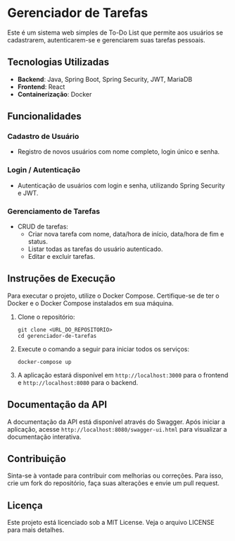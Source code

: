 # Gerenciador de Tarefas

Este é um sistema web simples de To-Do List que permite aos usuários se cadastrarem, autenticarem-se e gerenciarem suas tarefas pessoais.

## Tecnologias Utilizadas

- **Backend**: Java, Spring Boot, Spring Security, JWT, MariaDB
- **Frontend**: React
- **Containerização**: Docker

## Funcionalidades

### Cadastro de Usuário
- Registro de novos usuários com nome completo, login único e senha.

### Login / Autenticação
- Autenticação de usuários com login e senha, utilizando Spring Security e JWT.

### Gerenciamento de Tarefas
- CRUD de tarefas:
  - Criar nova tarefa com nome, data/hora de início, data/hora de fim e status.
  - Listar todas as tarefas do usuário autenticado.
  - Editar e excluir tarefas.

## Instruções de Execução

Para executar o projeto, utilize o Docker Compose. Certifique-se de ter o Docker e o Docker Compose instalados em sua máquina.

1. Clone o repositório:
   ```
   git clone <URL_DO_REPOSITORIO>
   cd gerenciador-de-tarefas
   ```

2. Execute o comando a seguir para iniciar todos os serviços:
   ```
   docker-compose up
   ```

3. A aplicação estará disponível em `http://localhost:3000` para o frontend e `http://localhost:8080` para o backend.

## Documentação da API

A documentação da API está disponível através do Swagger. Após iniciar a aplicação, acesse `http://localhost:8080/swagger-ui.html` para visualizar a documentação interativa.

## Contribuição

Sinta-se à vontade para contribuir com melhorias ou correções. Para isso, crie um fork do repositório, faça suas alterações e envie um pull request.

## Licença

Este projeto está licenciado sob a MIT License. Veja o arquivo LICENSE para mais detalhes.